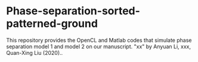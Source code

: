 # Phase-separation-sorted-patterned-ground
This repository provides the OpenCL and Matlab codes that simulate phase separation model 1 and model 2 on our manuscript. "xx" by Anyuan Li, xxx, Quan-Xing Liu (2020)..
